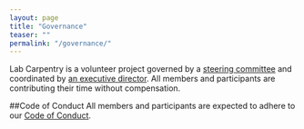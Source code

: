 ```yaml
---
layout: page
title: "Governance"
teaser: ""
permalink: "/governance/"
---
```


Lab Carpentry is a volunteer project governed by a [steering committee](/people/) and coordinated by [an executive director](/people/). All members and participants are contributing their time without compensation.

##Code of Conduct
All members and participants are expected to adhere to our [Code of Conduct](/conduct-code/).
